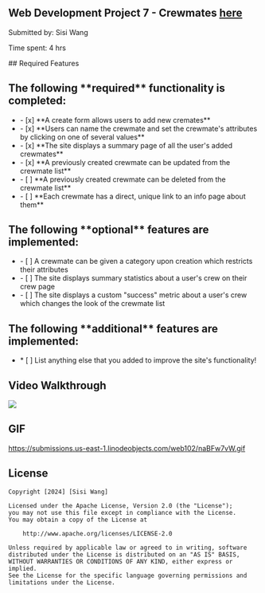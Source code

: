 ## Web Development Project 7 - Crewmates [here](https://crewmate-page.netlify.app/)
<p>Submitted by: Sisi Wang</p>
<p>Time spent: 4 hrs</p>
## Required Features
<h2>The following **required** functionality is completed:</h2>
<ul>
  <li>- [x] **A create form allows users to add new cremates**</li>
  <li>- [x] **Users can name the crewmate and set the crewmate's attributes by clicking on one of several values**</li>
  <li>- [x] **The site displays a summary page of all the user's added crewmates**</li>
  <li>- [x] **A previously created crewmate can be updated from the crewmate list**</li>
  <li>- [ ] **A previously created crewmate can be deleted from the crewmate list**</li>
  <li>- [ ] **Each crewmate has a direct, unique link to an info page about them**</li>
</ul>
<h2>The following **optional** features are implemented:</h2>
<ul>
<li>- [ ] A crewmate can be given a category upon creation which restricts their attributes</li>
<li>- [ ] The site displays summary statistics about a user's crew on their crew page</li>
<li>- [ ] The site displays a custom "success" metric about a user's crew which changes the look of the crewmate list</li>
</ul>
<h2>The following **additional** features are implemented:</h2>
<ul>
  <li>* [ ] List anything else that you added to improve the site's functionality!</li>
</ul>

## Video Walkthrough
<div>
    <a href="https://www.loom.com/share/136d15164bba4ba9afb1ce449c967354">
      <img style="max-width:300px;" src="https://cdn.loom.com/sessions/thumbnails/136d15164bba4ba9afb1ce449c967354-with-play.gif">
    </a>
</div>

## GIF
https://submissions.us-east-1.linodeobjects.com/web102/naBFw7vW.gif


## License

    Copyright [2024] [Sisi Wang]

    Licensed under the Apache License, Version 2.0 (the "License");
    you may not use this file except in compliance with the License.
    You may obtain a copy of the License at

        http://www.apache.org/licenses/LICENSE-2.0

    Unless required by applicable law or agreed to in writing, software
    distributed under the License is distributed on an "AS IS" BASIS,
    WITHOUT WARRANTIES OR CONDITIONS OF ANY KIND, either express or implied.
    See the License for the specific language governing permissions and
    limitations under the License.

